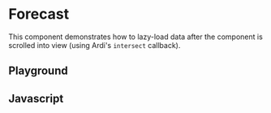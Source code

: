 # Forecast

This component demonstrates how to lazy-load data after the component is scrolled into view (using Ardi's `intersect` callback).

<script src="/components/forecast.js" type="module"></script>

## Playground

<element-story>
  <script type="application/json">
    {
      "place": {"type": "text"},
      "label": {"type": "text"},
      "lat": {"type": "text"},
      "lon": {"type": "text"},
      "unit": {"type": "list", "options": ["fahrenheit", "celsius"]},
      "locale": {"type": "text"},
      "breakpoint": {"type": "number"}
    }
  </script>
  <ardi-forecast lat="42.375" lon="-83" place="Detroit" unit="fahrenheit" label="forecast" locale="en-us" breakpoint="500" style="width: 100%"></ardi-forecast>
</element-story>

## Javascript

[](../components/forecast.js ':include')
